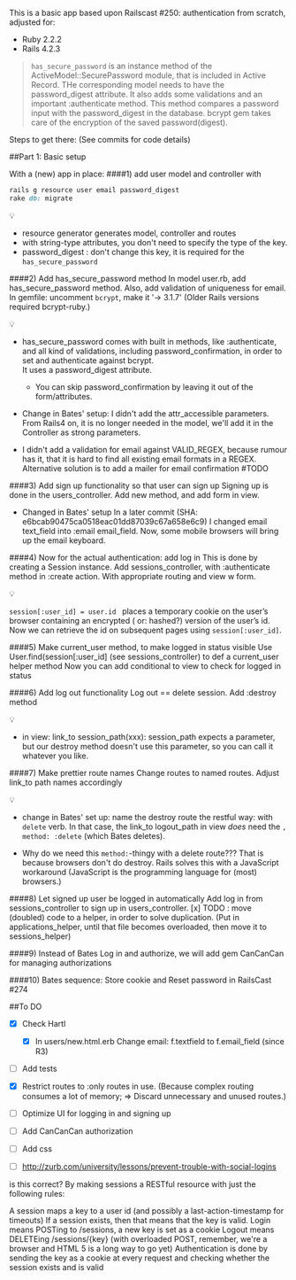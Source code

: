 This is a basic app based upon Railscast #250: authentication from scratch, adjusted for:

- Ruby 2.2.2
- Rails 4.2.3

>`has_secure_password` is an instance method of the ActiveModel::SecurePassword module, that is included in
> Active Record. THe corresponding model needs to have the password_digest attribute. 
> It also adds some validations and an important :authenticate method. This method compares a password input with the password_digest in the database.
> bcrypt gem takes care of the encryption of the saved password(digest).

Steps to get there:
(See commits for code details)

##Part 1: Basic setup

With a (new) app in place:
####1) add user model and controller with 

```ruby 
rails g resource user email password_digest
rake db: migrate
```

:bulb:

- resource generator generates model, controller and routes  
- with string-type attributes, you don't need to specify the type of the key.  
- password_digest : don't change this key, it is required for the `has_secure_password`

####2) Add has_secure_password method
In model user.rb, add has_secure_password method.
Also, add validation of uniqueness for email.
In gemfile: uncomment `bcrypt`, make it '-> 3.1.7'
(Older Rails versions required bcrypt-ruby.)

:bulb:

* has_secure_password comes with built in methods, like :authenticate,  
and all kind of validations, including password_confirmation,
 in order to set and authenticate against bcrypt.  
 It uses a password_digest attribute.
   * You can skip password_confirmation by leaving it out of the form/attributes.
* Change in Bates' setup:
 I didn't add the attr_accessible parameters.
 From Rails4 on, it is no longer needed in the model, we'll add it in the Controller 
 as strong parameters.
 
 * I didn't add a validation for email against VALID_REGEX, because rumour has it, that it is 
 hard to find all existing email formats in a REGEX. Alternative solution is to add a 
 mailer for email confirmation #TODO
 
####3) Add sign up functionality so that user can sign up
Signing up is done in the users_controller. Add new method, and add form in view.

* Changed in Bates' setup 
In a later commit (SHA: e6bcab90475ca0518eac01dd87039c67a658e6c9) I changed email text_field into :email email_field. Now, some mobile browsers will bring up the email 
keyboard.

####4) Now for the actual authentication: add log in
This is done by creating a Session instance. 
Add sessions_controller, with :authenticate method in :create action.
With appropriate routing and view w form.

:bulb:  

`session[:user_id] = user.id ` places a temporary cookie on the user’s browser 
containing an encrypted ( or: hashed?) version of the user’s id. Now we can retrieve the id on subsequent pages using 
`session[:user_id]`.
 

####5) Make current_user method, to make logged in status visible 
Use User.find(session[:user_id] (see sessions_controller) to def a current_user helper method
 Now you can add conditional to view to check for logged in status
 
####6) Add log out functionality
 Log out == delete session. Add :destroy method
 
:bulb:
- in view: link_to session_path(xxx): session_path expects a parameter, but our destroy method doesn't use this 
parameter, so you can call it whatever you like.

####7) Make prettier route names
Change routes to named routes. Adjust link_to path names accordingly

:bulb:
- change in Bates' set up:
name the destroy route the restful way: with `delete` verb. 
In that case, the link_to logout_path in view *does* need the `, method: :delete` (which Bates deletes).

* Why do we need this `method:`-thingy with a delete route??? That is because browsers don't do destroy.
Rails solves this with a JavaScript workaround 
(JavaScript is the programming language for (most) browsers.) 

####8) Let signed up user be logged in automatically
Add log in from sessions_controller to sign up in users_controller. 
[x] TODO : move (doubled) code to a helper, in order to solve duplication. (Put in applications_helper, until that file
becomes overloaded, then move it to sessions_helper)

####9) Instead of Bates Log in and authorize, we will add gem CanCanCan for managing authorizations

####10) Bates sequence: Store cookie and Reset password in RailsCast #274
 
##To DO
 
- [x] Check Hartl
  - [x] In users/new.html.erb Change email: f.textfield to f.email_field (since R3)
- [ ] Add tests    
- [x] Restrict routes to :only routes in use. (Because complex routing consumes a lot of memory;
=> Discard unnecessary and unused routes.)
- [ ] Optimize UI for logging in and signing up
- [ ] Add CanCanCan authorization
- [ ] Add css
- [ ] http://zurb.com/university/lessons/prevent-trouble-with-social-logins


is this correct?
By making sessions a RESTful resource with just the following rules:

A session maps a key to a user id (and possibly a last-action-timestamp for timeouts)
If a session exists, then that means that the key is valid.
Login means POSTing to /sessions, a new key is set as a cookie
Logout means DELETEing /sessions/{key} (with overloaded POST, remember, we're a browser and HTML 5 is a long way to go yet)
Authentication is done by sending the key as a cookie at every request and checking whether the session exists and is valid